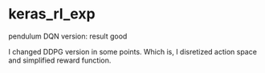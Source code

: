 # keras_rl_exp

pendulum DQN version: result good

I changed DDPG version in some points. Which is, I disretized action space and simplified reward function.
